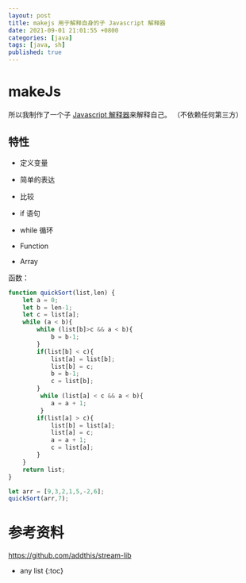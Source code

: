 ```yaml
---
layout: post
title: makejs 用于解释自身的子 Javascript 解释器
date: 2021-09-01 21:01:55 +0800
categories: [java]
tags: [java, sh]
published: true
---
```


# makeJs

所以我制作了一个子 [Javascript 解释器](https://github.com/zuluoaaa/makeJs)来解释自己。 （不依赖任何第三方）

## 特性

- 定义变量

- 简单的表达

- 比较

- if 语句

- while 循环

- Function

- Array

函数：

```js
function quickSort(list,len) {
    let a = 0;
    let b = len-1;
    let c = list[a];
    while (a < b){
        while (list[b]>c && a < b){
            b = b-1;
        }
        if(list[b] < c){
            list[a] = list[b];
            list[b] = c;
            b = b-1;
            c = list[b];
        }
         while (list[a] < c && a < b){
            a = a + 1;
         }
        if(list[a] > c){
            list[b] = list[a];
            list[a] = c;
            a = a + 1;
            c = list[a];
        }
    }
    return list;
}

let arr = [9,3,2,1,5,-2,6];
quickSort(arr,7);
```



# 参考资料

https://github.com/addthis/stream-lib

* any list
{:toc}